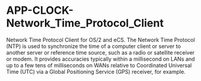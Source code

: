# APP-CLOCK-Network_Time_Protocol_Client
Network Time Protocol Client for OS/2 and eCS.  The Network Time Protocol (NTP) is used to synchronize the time of a computer client or server to another server or reference time source, such as a radio or satellite receiver or modem.  It provides accuracies typically within a millisecond on LANs and up to a few tens of milliseconds on WANs relative to Coordinated Universal Time (UTC) via a Global Positioning Service (GPS) receiver, for example. 
